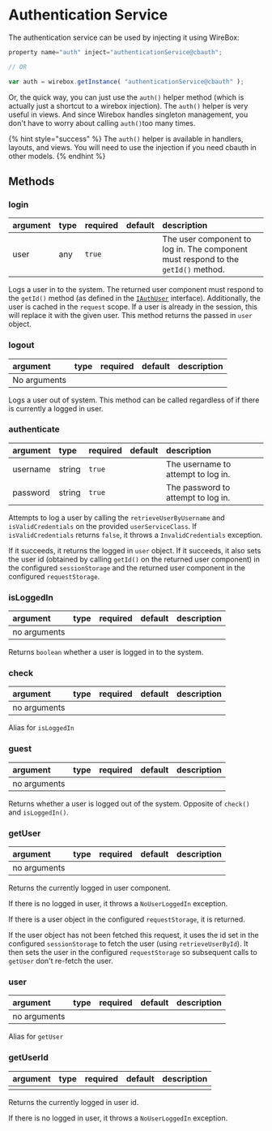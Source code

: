 # Authentication Service

The authentication service can be used by injecting it using WireBox:

```javascript
property name="auth" inject="authenticationService@cbauth";

// OR

var auth = wirebox.getInstance( "authenticationService@cbauth" );
```

Or, the quick way, you can just use the `auth()` helper method \(which is actually just a shortcut to a wirebox injection\). The `auth()` helper is very useful in views. And since Wirebox handles singleton management, you don't have to worry about calling `auth()`too many times.

{% hint style="success" %}
The `auth()` helper is available in handlers, layouts, and views.  You will need to use the injection if you need cbauth in other models.
{% endhint %}

## Methods

### login

| argument | type | required | default | description |
| :--- | :--- | :--- | :--- | :--- |
| user | any | `true` |  | The user component to log in. The component must respond to the `getId()` method. |

Logs a user in to the system. The returned user component must respond to the `getId()` method \(as defined in the [`IAuthUser`](iauthuser.md) interface\). Additionally, the user is cached in the `request` scope. If a user is already in the session, this will replace it with the given user. This method returns the passed in `user` object.

### logout

| argument | type | required | default | description |
| :--- | :--- | :--- | :--- | :--- |
| No arguments |  |  |  |  |

Logs a user out of system. This method can be called regardless of if there is currently a logged in user.

### authenticate

| argument | type | required | default | description |
| :--- | :--- | :--- | :--- | :--- |
| username | string | `true` |  | The username to attempt to log in. |
| password | string | `true` |  | The password to attempt to log in. |

Attempts to log a user by calling the `retrieveUserByUsername` and `isValidCredentials` on the provided `userServiceClass`. If `isValidCredentials` returns `false`, it throws a `InvalidCredentials` exception.

If it succeeds, it returns the logged in `user` object. If it succeeds, it also sets the user id \(obtained by calling `getId()` on the returned user component\) in the configured `sessionStorage` and the returned user component in the configured `requestStorage`.

### isLoggedIn

| argument | type | required | default | description |
| :--- | :--- | :--- | :--- | :--- |
| no arguments |  |  |  |  |

Returns `boolean` whether a user is logged in to the system. 

### check

| argument | type | required | default | description |
| :--- | :--- | :--- | :--- | :--- |
| no arguments |  |  |  |  |

Alias for `isLoggedIn`

### guest

| argument | type | required | default | description |
| :--- | :--- | :--- | :--- | :--- |
| no arguments |  |  |  |  |

Returns whether a user is logged out of the system.  Opposite of `check()` and `isLoggedIn()`.

### getUser

| argument | type | required | default | description |
| :--- | :--- | :--- | :--- | :--- |
| no arguments |  |  |  |  |

Returns the currently logged in user component.

If there is no logged in user, it throws a `NoUserLoggedIn` exception.

If there is a user object in the configured `requestStorage`, it is returned.

If the user object has not been fetched this request, it uses the id set in the configured `sessionStorage` to fetch the user \(using `retrieveUserById`\). It then sets the user in the configured `requestStorage` so subsequent calls to `getUser` don't re-fetch the user.

### user

| argument | type | required | default | description |
| :--- | :--- | :--- | :--- | :--- |
| no arguments |  |  |  |  |

Alias for `getUser`

### getUserId

| argument | type | required | default | description |
| :--- | :--- | :--- | :--- | :--- |
|  |  |  |  |  |

Returns the currently logged in user id.

If there is no logged in user, it throws a `NoUserLoggedIn` exception.

